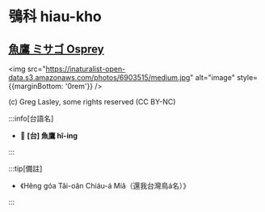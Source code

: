 # 鴞科 hiau-kho

## [魚鷹 ミサゴ Osprey](https://ebird.org/species/osprey)

<img src="https://inaturalist-open-data.s3.amazonaws.com/photos/6903515/medium.jpg" alt="image" style={{marginBottom: '0rem'}} />

<p className="image-caption">
(c) Greg Lasley, some rights reserved (CC BY-NC)
</p>

:::info[台語名]

- 🎯 **[台] 魚鷹 hî-ing**

:::

:::tip[備註]

- 《Hêng góa Tâi-oân Chiáu-á Miâ（還我台灣鳥á名）》

:::
